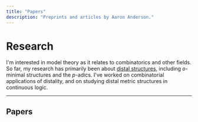 ```yaml
---
title: "Papers"
description: "Preprints and articles by Aaron Anderson."
---
```


# Research

I'm interested in model theory as it relates to combinatorics and other fields.
So far, my research has primarily been about [distal structures]("http://forkinganddividing.com/#_00_16"),
including $o$-minimal structures and the $p$-adics.
I've worked on combinatorial applications of distality, and on studying distal metric structures in continuous logic.

---

## Papers